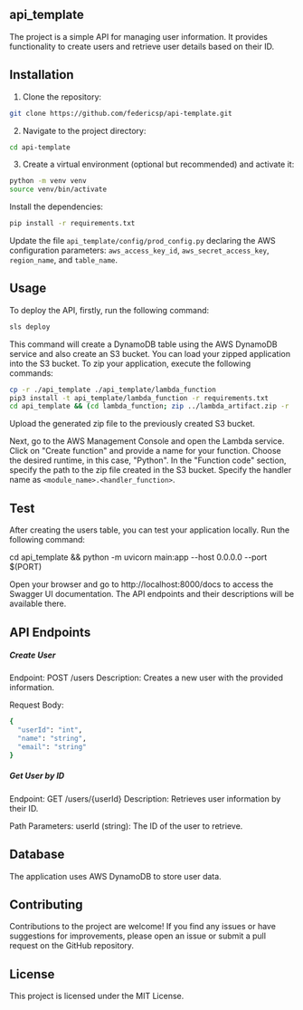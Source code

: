 ## api_template

The project is a simple API for managing user information. It provides functionality to create users and retrieve user details based on their ID.

## Installation

1. Clone the repository:

```bash
git clone https://github.com/federicsp/api-template.git
```

2. Navigate to the project directory:

```bash
cd api-template
```

3. Create a virtual environment (optional but recommended) and activate it:

```bash
python -m venv venv
source venv/bin/activate
```

Install the dependencies:

```bash
pip install -r requirements.txt
```

Update the file `api_template/config/prod_config.py` declaring the AWS configuration parameters: `aws_access_key_id`, `aws_secret_access_key`, `region_name`, and `table_name`.

## Usage

To deploy the API, firstly, run the following command:

```bash
sls deploy
```

This command will create a DynamoDB table using the AWS DynamoDB service and also create an S3 bucket. You can load your zipped application into the S3 bucket. To zip your application, execute the following commands:

```bash
cp -r ./api_template ./api_template/lambda_function
pip3 install -t api_template/lambda_function -r requirements.txt
cd api_template && (cd lambda_function; zip ../lambda_artifact.zip -r .) && rm -rf lambda_function
```

Upload the generated zip file to the previously created S3 bucket.

Next, go to the AWS Management Console and open the Lambda service. Click on "Create function" and provide a name for your function. Choose the desired runtime, in this case, "Python". In the "Function code" section, specify the path to the zip file created in the S3 bucket. Specify the handler name as `<module_name>.<handler_function>`.

## Test
After creating the users table, you can test your application locally. Run the following command:

cd api_template && python -m uvicorn main:app --host 0.0.0.0 --port $(PORT)

Open your browser and go to http://localhost:8000/docs to access the Swagger UI documentation. The API endpoints and their descriptions will be available there.

## API Endpoints
##### Create User

Endpoint: POST /users
Description: Creates a new user with the provided information.

Request Body:

```bash
{
  "userId": "int",
  "name": "string",
  "email": "string"
}
```

##### Get User by ID
Endpoint: GET /users/{userId}
Description: Retrieves user information by their ID.

Path Parameters:
userId (string): The ID of the user to retrieve.

## Database
The application uses AWS DynamoDB to store user data.

## Contributing
Contributions to the project are welcome! If you find any issues or have suggestions for improvements, please open an issue or submit a pull request on the GitHub repository.

## License
This project is licensed under the MIT License.
